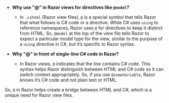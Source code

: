 
- **Why use "@" in Razor views for directives like `@model`?**
    
    - In `.cshtml` (Razor view files), `@` is a special symbol that tells Razor that what follows is C# code or a directive. While C# uses `using` to reference namespaces, Razor uses `@` for directives to keep it distinct from HTML. So, `@model` at the top of the view file tells Razor to expect a particular model type for the view, similar to the purpose of a `using` directive in C#, but it’s specific to Razor syntax.
- **Why "@" in front of single-line C# code in Razor?**
    
    - In Razor views, `@` indicates that the line contains C# code. This syntax helps Razor distinguish between HTML and C# code so it can switch context appropriately. So, if you use `@someVariable`, Razor knows it’s C# code and not plain text or HTML.

So, `@` in Razor helps create a bridge between HTML and C#, which is a unique need for Razor view files.

